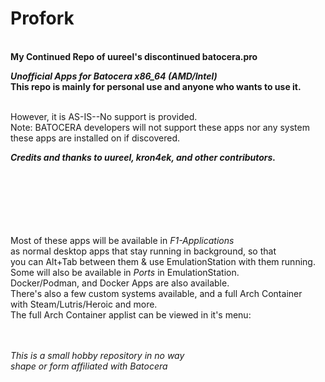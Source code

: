 # Profork
<br>
<b>My Continued Repo of uureel's discontinued batocera.pro</b><br>

<b><i>Unofficial Apps for Batocera x86_64 (AMD/Intel)</i></b><br><b>This repo is mainly for personal use and anyone who wants to use it.</b><br>

<br>However, it is AS-IS--No support is  provided. <br>
Note: BATOCERA developers will not support these apps nor any system these apps are installed on if discovered.


<b><i>Credits and thanks to uureel, kron4ek, and other contributors.</i></b><br>

<br>
<br>
<br>
<br>
<br>
<br>
</b>Most of these apps will be available in <i>F1-Applications</i> <br>
as normal desktop apps that stay running in background, so that <br>
you can Alt+Tab between them & use EmulationStation with them running. <br>
Some will also be available in <i>Ports</i> in EmulationStation. <br>
Docker/Podman, and Docker Apps are also available.<br>
There's also a few custom systems available, and a full Arch Container <br>
with Steam/Lutris/Heroic and more. <br>
The full Arch Container applist can be viewed in it's menu:<br>
<br>
<br>


<i>This is a small hobby repository in no way <br>
shape or form affiliated with Batocera </i><br>
<br><br><br><br>



